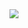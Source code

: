 <img src="https://ajaib-wp-s3-artifact.s3.ap-southeast-1.amazonaws.com/img/2022/07/05141038/dogecoin-og-logo-1024x683.png">
